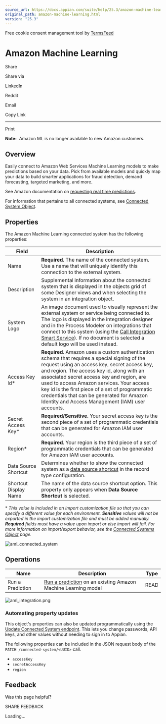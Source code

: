 ```yaml
---
source_url: https://docs.appian.com/suite/help/25.3/amazon-machine-learning.html
original_path: amazon-machine-learning.html
version: "25.3"
---
```


Free cookie consent management tool by [TermsFeed](https://www.termsfeed.com/)

# Amazon Machine Learning

Share

Share via

LinkedIn

Reddit

Email

Copy Link

* * *

Print

**Note:**  Amazon ML is no longer available to new Amazon customers.

## Overview

Easily connect to Amazon Web Services Machine Learning models to make predictions based on your data. Pick from available models and quickly map your data to build smarter applications for fraud detection, demand forecasting, targeted marketing, and more.

See Amazon documentation on [requesting real time predictions](https://docs.aws.amazon.com/machine-learning/latest/dg/requesting-real-time-predictions.html).

For information that pertains to all connected systems, see [Connected System Object](Connected_System_Object.html).

## Properties

The Amazon Machine Learning connected system has the following properties:

| Field | Description |
| --- | --- |
| Name | **Required**. The name of the connected system. Use a name that will uniquely identify this connection to the external system. |
| Description | Supplemental information about the connected system that is displayed in the objects grid of some Designer views and when selecting the system in an integration object. |
| System Logo | An image document used to visually represent the external system or service being connected to. The logo is displayed in the integration designer and in the Process Modeler on integrations that connect to this system (using the [Call Integration Smart Service](Call_Integration_Smart_Service.html)). If no document is selected a default logo will be used instead. |
| Access Key Id\* | **Required**. Amazon uses a custom authentication schema that requires a special signing of the request using an access key, secret access key, and region. The access key id, along with an associated secret access key and region, are used to access Amazon services. Your access key id is the first piece of a set of programmatic credentials that can be generated for Amazon Identity and Access Management (IAM) user accounts. |
| Secret Access Key\* | **Required/Sensitive**. Your secret access key is the second piece of a set of programmatic credentials that can be generated for Amazon IAM user accounts. |
| Region\* | **Required**. Your region is the third piece of a set of programmatic credentials that can be generated for Amazon IAM user accounts. |
| Data Source Shortcut | Determines whether to show the connected system as a [data source shortcut](configure-record-data-source.html#create-data-source-shortcuts) in the record type configuration. |
| Shortcut Display Name | The name of the data source shortcut option. This property only appears when **Data Source Shortcut** is selected. |

\* _This value is included in an import customization file so that you can specify a different value for each environment. **Sensitive** values will not be exported in the import customization file and must be added manually. **Required** fields must have a value upon import or else import will fail. For more information on import/export behavior, see the [Connected Systems Object](Connected_System_Object.html#import-customization-file) page._

![aml_connected_system](images/create_a_connected_system/aml_connected_system.png)

## Operations

| Name | Description | Type |
| --- | --- | --- |
| Run a Prediction | [Run a prediction](https://docs.aws.amazon.com/machine-learning/latest/dg/requesting-real-time-predictions.html) on an existing Amazon Machine Learning model | READ |

![aml_integration.png](images/create_a_connected_system/aml-integration.png)

### Automating property updates

This object's properties can also be updated programmatically using the [Update Connected System endpoint](Update_Connected_System_Endpoint.html). This lets you change passwords, API keys, and other values without needing to sign in to Appian.

The following properties can be included in the JSON request body of the `PATCH /connected-system/<UUID>` call.

-   `accessKey`
-   `secretAccessKey`
-   `region`

## Feedback

Was this page helpful?

SHARE FEEDBACK

Loading...